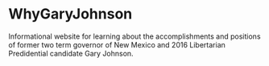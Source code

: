 # WhyGaryJohnson

Informational website for learning about the accomplishments and positions of former
two term governor of New Mexico and 2016 Libertarian Predidential candidate Gary Johnson.
